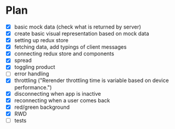 # Plan

- [x] basic mock data (check what is returned by server)
- [x] create basic visual representation based on mock data
- [x] setting up redux store
- [x] fetching data, add typings of client messages
- [x] connecting redux store and components
- [x] spread
- [x] toggling product
- [ ] error handling
- [x] throttling ("Rerender throttling time is variable based on device performance.")
- [x] disconnecting when app is inactive
- [x] reconnecting when a user comes back
- [x] red/green background
- [x] RWD
- [ ] tests
